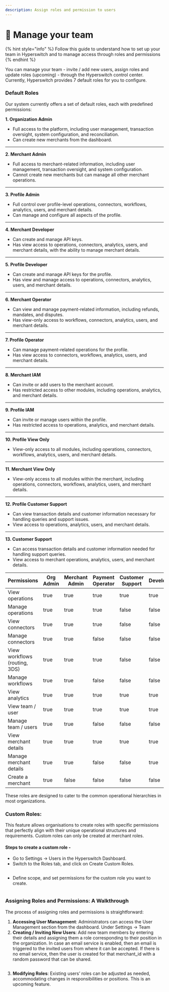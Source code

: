 ```yaml
---
description: Assign roles and permission to users
---
```


# 🛂 Manage your team

{% hint style="info" %}
Follow this guide to understand how to set up your team in Hyperswitch and to manage access through roles and permissions
{% endhint %}

You can manage your team - invite / add new users, assign roles and update roles (upcoming) - through the Hyperswitch control center. Currently, Hyperswitch provides 7 default roles for you to configure.

### Default Roles

Our system currently offers a set of default roles, each with predefined permissions:

**1. Organization Admin**

* Full access to the platform, including user management, transaction oversight, system configuration, and reconciliation.
* Can create new merchants from the dashboard.

***

**2. Merchant Admin**

* Full access to merchant-related information, including user management, transaction oversight, and system configuration.
* Cannot create new merchants but can manage all other merchant operations.

***

**3. Profile Admin**

* Full control over profile-level operations, connectors, workflows, analytics, users, and merchant details.
* Can manage and configure all aspects of the profile.

***

**4. Merchant Developer**

* Can create and manage API keys.
* Has view access to operations, connectors, analytics, users, and merchant details, with the ability to manage merchant details.

***

**5. Profile Developer**

* Can create and manage API keys for the profile.
* Has view and manage access to operations, connectors, analytics, users, and merchant details.

***

**6. Merchant Operator**

* Can view and manage payment-related information, including refunds, mandates, and disputes.
* Has view-only access to workflows, connectors, analytics, users, and merchant details.

***

**7. Profile Operator**

* Can manage payment-related operations for the profile.
* Has view access to connectors, workflows, analytics, users, and merchant details.

***

**8. Merchant IAM**

* Can invite or add users to the merchant account.
* Has restricted access to other modules, including operations, analytics, and merchant details.

***

**9. Profile IAM**

* Can invite or manage users within the profile.
* Has restricted access to operations, analytics, and merchant details.

***

**10. Profile View Only**

* View-only access to all modules, including operations, connectors, workflows, analytics, users, and merchant details.

***

**11. Merchant View Only**

* View-only access to all modules within the merchant, including operations, connectors, workflows, analytics, users, and merchant details.

***

**12. Profile Customer Support**

* Can view transaction details and customer information necessary for handling queries and support issues.
* View access to operations, analytics, users, and merchant details.

***

**13. Customer Support**

* Can access transaction details and customer information needed for handling support queries.
* View access to merchant operations, analytics, users, and merchant details.

<table><thead><tr><th width="239">Permissions</th><th width="40" data-type="checkbox">Org Admin</th><th width="162" data-type="checkbox">Merchant Admin</th><th width="173" data-type="checkbox">Payment Operator</th><th width="169" data-type="checkbox">Customer Support</th><th width="113" data-type="checkbox">Developer</th><th width="68" data-type="checkbox">IAM</th><th data-type="checkbox">View All</th></tr></thead><tbody><tr><td>View operations</td><td>true</td><td>true</td><td>true</td><td>true</td><td>true</td><td>false</td><td>true</td></tr><tr><td>Manage operations</td><td>true</td><td>true</td><td>true</td><td>false</td><td>false</td><td>false</td><td>false</td></tr><tr><td>View connectors</td><td>true</td><td>true</td><td>true</td><td>false</td><td>false</td><td>false</td><td>true</td></tr><tr><td>Manage connectors</td><td>true</td><td>true</td><td>false</td><td>false</td><td>false</td><td>false</td><td>false</td></tr><tr><td>View workflows (routing, 3DS)</td><td>true</td><td>true</td><td>true</td><td>false</td><td>false</td><td>false</td><td>true</td></tr><tr><td>Manage workflows</td><td>true</td><td>true</td><td>false</td><td>false</td><td>false</td><td>false</td><td>false</td></tr><tr><td>View analytics</td><td>true</td><td>true</td><td>true</td><td>true</td><td>true</td><td>true</td><td>true</td></tr><tr><td>View team / user</td><td>true</td><td>true</td><td>true</td><td>true</td><td>true</td><td>true</td><td>true</td></tr><tr><td>Manage team / users</td><td>true</td><td>true</td><td>false</td><td>false</td><td>false</td><td>true</td><td>false</td></tr><tr><td>View merchant details</td><td>true</td><td>true</td><td>true</td><td>true</td><td>true</td><td>true</td><td>true</td></tr><tr><td>Manage merchant details</td><td>true</td><td>true</td><td>false</td><td>false</td><td>true</td><td>false</td><td>false</td></tr><tr><td>Create a merchant</td><td>true</td><td>false</td><td>false</td><td>false</td><td>false</td><td>false</td><td>false</td></tr></tbody></table>

These roles are designed to cater to the common operational hierarchies in most organizations.

### Custom Roles:

This feature allows organisations to create roles with specific permissions that perfectly align with their unique operational structures and requirements. Custom roles can only be created at merchant roles.

#### Steps to create a custom role -&#x20;

* Go to Settings -> Users in the Hyperswitch Dashboard.
* Switch to the Roles tab, and click on Create Custom Roles.

<figure><img src="../../.gitbook/assets/Screenshot 2024-09-11 at 12.57.58 PM (2).png" alt=""><figcaption></figcaption></figure>

* Define scope, and set permissions for the custom role you want to create.

<figure><img src="../../.gitbook/assets/Screenshot 2024-09-11 at 1.11.44 PM.png" alt=""><figcaption></figcaption></figure>

### Assigning Roles and Permissions: A Walkthrough

The process of assigning roles and permissions is straightforward:

1. **Accessing User Management**: Administrators can access the User Management section from the dashboard. Under Settings -> Team
2. **Creating / Inviting New Users**: Add new team members by entering their details and assigning them a role corresponding to their position in the organization. In case an email service is enabled, then an email is triggered to the invited users from where it can be accepted. If there is no email service, then the user is created for that merchant\_id with a random password that can be shared.

<figure><img src="../../.gitbook/assets/Screenshot 2024-09-11 at 1.20.54 PM 2 (1).png" alt=""><figcaption></figcaption></figure>

3. **Modifying Roles**: Existing users’ roles can be adjusted as needed, accommodating changes in responsibilities or positions. This is an upcoming feature.

